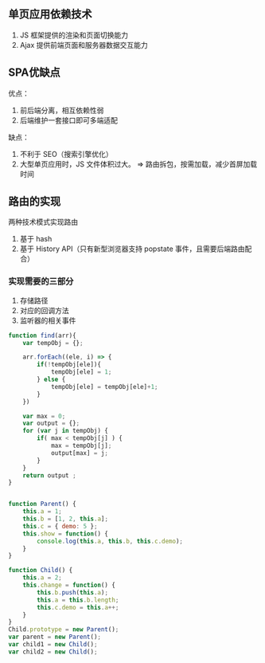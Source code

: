 ## 单页应用依赖技术
1. JS 框架提供的渲染和页面切换能力
2. Ajax 提供前端页面和服务器数据交互能力

## SPA优缺点
优点：

1. 前后端分离，相互依赖性弱
2. 后端维护一套接口即可多端适配

缺点：

1. 不利于 SEO（搜索引擎优化）
2. 大型单页应用时，JS 文件体积过大。 => 路由拆包，按需加载，减少首屏加载时间


## 路由的实现
两种技术模式实现路由
1. 基于 hash
2. 基于 History API（只有新型浏览器支持 popstate 事件，且需要后端路由配合）

### 实现需要的三部分
1. 存储路径
2. 对应的回调方法
3. 监听器的相关事件

```js
function find(arr){
    var tempObj = {};

    arr.forEach((ele, i) => {
        if(!tempObj[ele]){
            tempObj[ele] = 1;
        } else {
            tempObj[ele] = tempObj[ele]+1;
        }
    })

    var max = 0;
    var output = {};
    for (var j in tempObj) {
        if( max < tempObj[j] ) {
            max = tempObj[j];
            output[max] = j;
        }
    }
    return output ;
}


function Parent() {
    this.a = 1;
    this.b = [1, 2, this.a];
    this.c = { demo: 5 };
    this.show = function() {
        console.log(this.a, this.b, this.c.demo);
    }
}

function Child() {
    this.a = 2;
    this.change = function() {
        this.b.push(this.a);
        this.a = this.b.length;
        this.c.demo = this.a++;
    }
}
Child.prototype = new Parent();
var parent = new Parent();
var child1 = new Child();
var child2 = new Child();

```